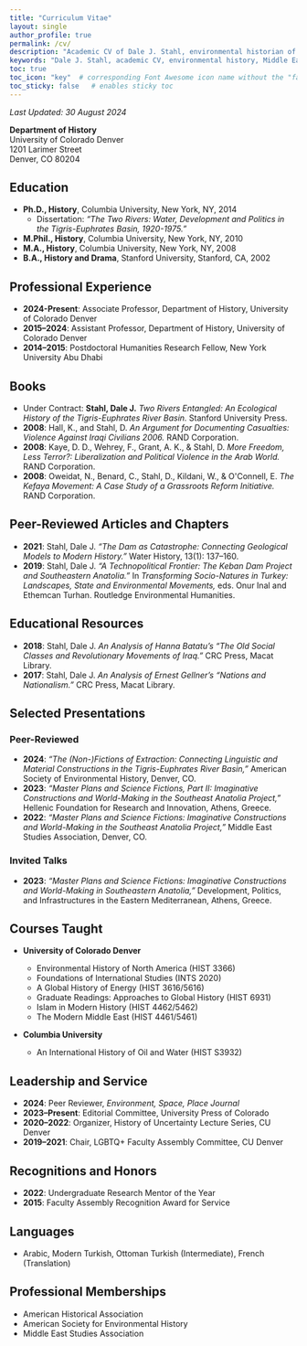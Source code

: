 ```yaml
---
title: "Curriculum Vitae"
layout: single
author_profile: true
permalink: /cv/
description: "Academic CV of Dale J. Stahl, environmental historian of the modern Middle East. Includes education, publications, teaching, talks, and professional service."
keywords: "Dale J. Stahl, academic CV, environmental history, Middle East history, water politics, Iraq, Syria, Turkey, history of technology, university teaching, Columbia University, University of Colorado Denver, environmental historian"
toc: true
toc_icon: "key"  # corresponding Font Awesome icon name without the "fa" prefix
toc_sticky: false   # enables sticky toc
---
```


_Last Updated: 30 August 2024_  

**Department of History**  
University of Colorado Denver  
1201 Larimer Street  
Denver, CO 80204


## Education  
- **Ph.D., History**, Columbia University, New York, NY, 2014  
  - Dissertation: *“The Two Rivers: Water, Development and Politics in the Tigris-Euphrates Basin, 1920-1975.”*  
- **M.Phil., History**, Columbia University, New York, NY, 2010  
- **M.A., History**, Columbia University, New York, NY, 2008  
- **B.A., History and Drama**, Stanford University, Stanford, CA, 2002  


## Professional Experience  
- **2024-Present**: Associate Professor, Department of History, University of Colorado Denver
- **2015–2024**: Assistant Professor, Department of History, University of Colorado Denver  
- **2014–2015**: Postdoctoral Humanities Research Fellow, New York University Abu Dhabi  


## Books  
- Under Contract: **Stahl, Dale J.** *Two Rivers Entangled: An Ecological History of the Tigris-Euphrates River Basin.* Stanford University Press.  
- **2008**: Hall, K., and Stahl, D. *An Argument for Documenting Casualties: Violence Against Iraqi Civilians 2006.* RAND Corporation.  
- **2008**: Kaye, D. D., Wehrey, F., Grant, A. K., & Stahl, D. *More Freedom, Less Terror?: Liberalization and Political Violence in the Arab World.* RAND Corporation.  
- **2008**: Oweidat, N., Benard, C., Stahl, D., Kildani, W., & O'Connell, E. *The Kefaya Movement: A Case Study of a Grassroots Reform Initiative.* RAND Corporation.  


## Peer-Reviewed Articles and Chapters  
- **2021**: Stahl, Dale J. *“The Dam as Catastrophe: Connecting Geological Models to Modern History.”* Water History, 13(1): 137–160.  
- **2019**: Stahl, Dale J. *“A Technopolitical Frontier: The Keban Dam Project and Southeastern Anatolia.”* In *Transforming Socio-Natures in Turkey: Landscapes, State and Environmental Movements,* eds. Onur Inal and Ethemcan Turhan. Routledge Environmental Humanities.  


## Educational Resources  
- **2018**: Stahl, Dale J. *An Analysis of Hanna Batatu’s “The Old Social Classes and Revolutionary Movements of Iraq.”* CRC Press, Macat Library.  
- **2017**: Stahl, Dale J. *An Analysis of Ernest Gellner’s “Nations and Nationalism.”* CRC Press, Macat Library.  


## Selected Presentations  
### Peer-Reviewed  
- **2024**: *“The (Non-)Fictions of Extraction: Connecting Linguistic and Material Constructions in the Tigris-Euphrates River Basin,”* American Society of Environmental History, Denver, CO.  
- **2023**: *“Master Plans and Science Fictions, Part II: Imaginative Constructions and World-Making in the Southeast Anatolia Project,”* Hellenic Foundation for Research and Innovation, Athens, Greece.  
- **2022**: *“Master Plans and Science Fictions: Imaginative Constructions and World-Making in the Southeast Anatolia Project,”* Middle East Studies Association, Denver, CO.  

### Invited Talks  
- **2023**: *“Master Plans and Science Fictions: Imaginative Constructions and World-Making in Southeastern Anatolia,”* Development, Politics, and Infrastructures in the Eastern Mediterranean, Athens, Greece.  


## Courses Taught  
- **University of Colorado Denver**  
  - Environmental History of North America (HIST 3366)  
  - Foundations of International Studies (INTS 2020)  
  - A Global History of Energy (HIST 3616/5616)  
  - Graduate Readings: Approaches to Global History (HIST 6931)  
  - Islam in Modern History (HIST 4462/5462)  
  - The Modern Middle East (HIST 4461/5461)  

- **Columbia University**  
  - An International History of Oil and Water (HIST S3932)  


## Leadership and Service  
- **2024**: Peer Reviewer, *Environment, Space, Place Journal*  
- **2023–Present**: Editorial Committee, University Press of Colorado  
- **2020–2022**: Organizer, History of Uncertainty Lecture Series, CU Denver  
- **2019–2021**: Chair, LGBTQ+ Faculty Assembly Committee, CU Denver  


## Recognitions and Honors  
- **2022**: Undergraduate Research Mentor of the Year  
- **2015**: Faculty Assembly Recognition Award for Service  


## Languages  
- Arabic, Modern Turkish, Ottoman Turkish (Intermediate), French (Translation)  


## Professional Memberships  
- American Historical Association  
- American Society for Environmental History  
- Middle East Studies Association  
